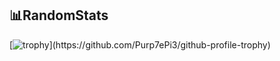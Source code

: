 📊RandomStats
----
[![trophy](https://github-profile-trophy.vercel.app/?username=Purp7ePi3&theme=nord&column=-1&rank=-?)](https://github.com/Purp7ePi3/github-profile-trophy)

